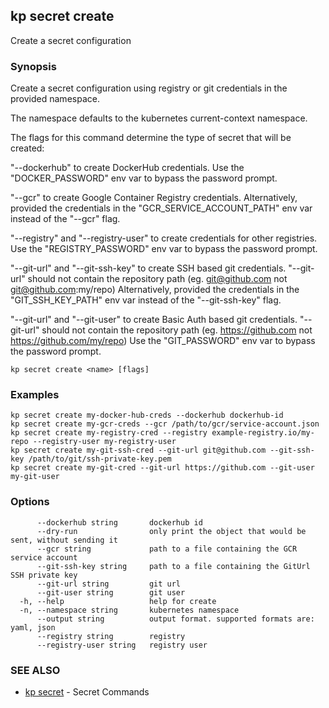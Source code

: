 ## kp secret create

Create a secret configuration

### Synopsis

Create a secret configuration using registry or git credentials in the provided namespace.

The namespace defaults to the kubernetes current-context namespace.

The flags for this command determine the type of secret that will be created:

  "--dockerhub" to create DockerHub credentials.
  Use the "DOCKER_PASSWORD" env var to bypass the password prompt.

  "--gcr" to create Google Container Registry credentials.
  Alternatively, provided the credentials in the "GCR_SERVICE_ACCOUNT_PATH" env var instead of the "--gcr" flag.

  "--registry" and "--registry-user" to create credentials for other registries.
  Use the "REGISTRY_PASSWORD" env var to bypass the password prompt.

  "--git-url" and "--git-ssh-key" to create SSH based git credentials.
  "--git-url" should not contain the repository path (eg. git@github.com not git@github.com:my/repo)
  Alternatively, provided the credentials in the "GIT_SSH_KEY_PATH" env var instead of the "--git-ssh-key" flag.

  "--git-url" and "--git-user" to create Basic Auth based git credentials.
  "--git-url" should not contain the repository path (eg. https://github.com not https://github.com/my/repo) 
  Use the "GIT_PASSWORD" env var to bypass the password prompt.

```
kp secret create <name> [flags]
```

### Examples

```
kp secret create my-docker-hub-creds --dockerhub dockerhub-id
kp secret create my-gcr-creds --gcr /path/to/gcr/service-account.json
kp secret create my-registry-cred --registry example-registry.io/my-repo --registry-user my-registry-user
kp secret create my-git-ssh-cred --git-url git@github.com --git-ssh-key /path/to/git/ssh-private-key.pem
kp secret create my-git-cred --git-url https://github.com --git-user my-git-user
```

### Options

```
      --dockerhub string       dockerhub id
      --dry-run                only print the object that would be sent, without sending it
      --gcr string             path to a file containing the GCR service account
      --git-ssh-key string     path to a file containing the GitUrl SSH private key
      --git-url string         git url
      --git-user string        git user
  -h, --help                   help for create
  -n, --namespace string       kubernetes namespace
      --output string          output format. supported formats are: yaml, json
      --registry string        registry
      --registry-user string   registry user
```

### SEE ALSO

* [kp secret](kp_secret.md)	 - Secret Commands

